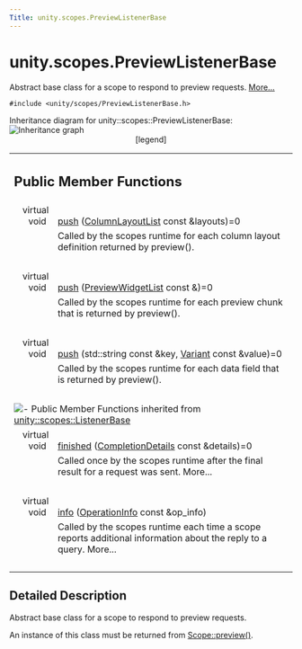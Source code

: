 ```yaml
---
Title: unity.scopes.PreviewListenerBase
---
```


# unity.scopes.PreviewListenerBase

<p>Abstract base class for a scope to respond to preview requests.  
<a href="#details">More...</a></p>
<p><code>#include &lt;unity/scopes/PreviewListenerBase.h&gt;</code></p>
Inheritance diagram for unity::scopes::PreviewListenerBase:
<img src="https://developer.ubuntu.com/static/devportal_uploaded/06cc4dd7-561e-416b-959b-397ed440c999-../unity.scopes.PreviewListenerBase/classunity_1_1scopes_1_1_preview_listener_base__inherit__graph.png" border="0" usemap="#unity_1_1scopes_1_1_preview_listener_base_inherit__map" alt="Inheritance graph"/>
<map name="unity_1_1scopes_1_1_preview_listener_base_inherit__map" id="unity_1_1scopes_1_1_preview_listener_base_inherit__map">
<area shape="rect" id="node2" href="https://developer.ubuntu.com../classunity_1_1scopes_1_1_listener_base.html" title="Abstract base class to be notified of request completion (such as a query or activation request)..." alt="" coords="29,5,225,32"/></map>
<center><span class="legend">[legend]</span></center>
<table class="memberdecls">
<tr class="heading"><td colspan="2"><h2 class="groupheader">
Public Member Functions</h2></td></tr>
<tr class="memitem:a5e9fe1fa664cbb65a0389e5a39caf78b"><td class="memItemLeft" align="right" valign="top">
virtual void&#160;</td><td class="memItemRight" valign="bottom"><a class="el" href="#a5e9fe1fa664cbb65a0389e5a39caf78b">push</a> (<a class="el" href="unity.scopes.md#a5b970e3c73bf25548398b32e79b2224d">ColumnLayoutList</a> const &amp;layouts)=0</td></tr>
<tr class="memdesc:a5e9fe1fa664cbb65a0389e5a39caf78b"><td class="mdescLeft">&#160;</td><td class="mdescRight">Called by the scopes runtime for each column layout definition returned by preview(). <br /></td></tr>
<tr class="separator:a5e9fe1fa664cbb65a0389e5a39caf78b"><td class="memSeparator" colspan="2">&#160;</td></tr>
<tr class="memitem:a1b4c366abea27471dc9ee31873c9c37a"><td class="memItemLeft" align="right" valign="top">
virtual void&#160;</td><td class="memItemRight" valign="bottom"><a class="el" href="#a1b4c366abea27471dc9ee31873c9c37a">push</a> (<a class="el" href="unity.scopes.md#aed3b7b1daf2e49d0a820ef931caa792d">PreviewWidgetList</a> const &amp;)=0</td></tr>
<tr class="memdesc:a1b4c366abea27471dc9ee31873c9c37a"><td class="mdescLeft">&#160;</td><td class="mdescRight">Called by the scopes runtime for each preview chunk that is returned by preview(). <br /></td></tr>
<tr class="separator:a1b4c366abea27471dc9ee31873c9c37a"><td class="memSeparator" colspan="2">&#160;</td></tr>
<tr class="memitem:a2c11160354d49672100522d3e476b7e3"><td class="memItemLeft" align="right" valign="top">
virtual void&#160;</td><td class="memItemRight" valign="bottom"><a class="el" href="#a2c11160354d49672100522d3e476b7e3">push</a> (std::string const &amp;key, <a class="el" href="unity.scopes.Variant.md">Variant</a> const &amp;value)=0</td></tr>
<tr class="memdesc:a2c11160354d49672100522d3e476b7e3"><td class="mdescLeft">&#160;</td><td class="mdescRight">Called by the scopes runtime for each data field that is returned by preview(). <br /></td></tr>
<tr class="separator:a2c11160354d49672100522d3e476b7e3"><td class="memSeparator" colspan="2">&#160;</td></tr>
<tr class="inherit_header pub_methods_classunity_1_1scopes_1_1_listener_base"><td colspan="2" onclick="javascript:toggleInherit('pub_methods_classunity_1_1scopes_1_1_listener_base')"><img src="https://developer.ubuntu.com/static/devportal_uploaded/a914cea5-c3fc-4f5f-a0b6-9f0e32189bb9-../unity.scopes.PreviewListenerBase/closed.png" alt="-"/>&#160;Public Member Functions inherited from <a class="el" href="unity.scopes.ListenerBase.md">unity::scopes::ListenerBase</a></td></tr>
<tr class="memitem:afb44937749b61c9e3ebfa20ec6e4634b inherit pub_methods_classunity_1_1scopes_1_1_listener_base"><td class="memItemLeft" align="right" valign="top">virtual void&#160;</td><td class="memItemRight" valign="bottom"><a class="el" href="unity.scopes.ListenerBase.md#afb44937749b61c9e3ebfa20ec6e4634b">finished</a> (<a class="el" href="unity.scopes.CompletionDetails.md">CompletionDetails</a> const &amp;details)=0</td></tr>
<tr class="memdesc:afb44937749b61c9e3ebfa20ec6e4634b inherit pub_methods_classunity_1_1scopes_1_1_listener_base"><td class="mdescLeft">&#160;</td><td class="mdescRight">Called once by the scopes runtime after the final result for a request was sent.  More...<br /></td></tr>
<tr class="separator:afb44937749b61c9e3ebfa20ec6e4634b inherit pub_methods_classunity_1_1scopes_1_1_listener_base"><td class="memSeparator" colspan="2">&#160;</td></tr>
<tr class="memitem:a3b38fa642754142f40968f3ff8d1bdc8 inherit pub_methods_classunity_1_1scopes_1_1_listener_base"><td class="memItemLeft" align="right" valign="top">virtual void&#160;</td><td class="memItemRight" valign="bottom"><a class="el" href="unity.scopes.ListenerBase.md#a3b38fa642754142f40968f3ff8d1bdc8">info</a> (<a class="el" href="unity.scopes.OperationInfo.md">OperationInfo</a> const &amp;op_info)</td></tr>
<tr class="memdesc:a3b38fa642754142f40968f3ff8d1bdc8 inherit pub_methods_classunity_1_1scopes_1_1_listener_base"><td class="mdescLeft">&#160;</td><td class="mdescRight">Called by the scopes runtime each time a scope reports additional information about the reply to a query.  More...<br /></td></tr>
<tr class="separator:a3b38fa642754142f40968f3ff8d1bdc8 inherit pub_methods_classunity_1_1scopes_1_1_listener_base"><td class="memSeparator" colspan="2">&#160;</td></tr>
</table>
<a name="details" id="details"></a><h2 class="groupheader">Detailed Description</h2>
<p>Abstract base class for a scope to respond to preview requests. </p>
<p>An instance of this class must be returned from <a class="el" href="unity.scopes.Scope.md#a82b24083994e676524b10c407f281aa4" title="Initiates preview request. ">Scope::preview()</a>.</p>
